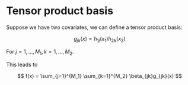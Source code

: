 # Tensor product basis

Suppose we have two covariates, we can
define a tensor product basis:

$$
g_{jk}(x) = h_{1j}(x_1)h_{2k}(x_2)
$$

For $j = 1, \ldots, M_1, k = 1, \ldots, M_2$.

This leads to

$$
f(x) = \sum_{j=1}^{M_1} \sum_{k=1}^{M_2} \beta_{jk}g_{jk}(x)
$$

